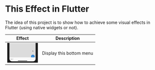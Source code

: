 # This Effect in Flutter

The idea of this project is to show how to achieve some visual effects in Flutter (using native widgets or not).

| Effect | Description |
| ------ | ----------- |
| <a href="effects/showModalBottomSheet"><img src="images/showModalBottomSheet.gif" style="max-width: 100px" /></a> | Display this bottom menu |
